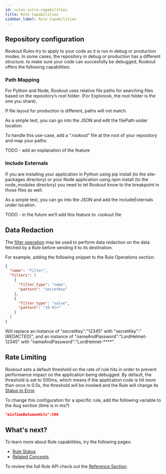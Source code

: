 ```yaml
---
id: rules-intro-capabilities
title: Rule Capabilities
sidebar_label: Rule Capabilities
---
```


## Repository configuration

Rookout Rules try to apply to your code as it is run in debug or production modes.
In some cases, the repository in debug or production has a different structure.
to make sure your code can succesfully be debugged, Rookout offers the following capabilities:

### Path Mapping

For Python and Node, Rookout uses relative file paths for searching files based on the repository’s root folder. (For Explorook, the root folder is the one you share).

If file layout for production is different, paths will not match.

As a simple test, you can go into the JSON and edit the filePath under location.

To handle this use-case, add a “.rookout” file at the root of your repository and map your paths:

TODO - add an explanation of the feature

### Include Externals

If you are installing your application in Python using pip install (to the site-packages directory) or your Node application using npm install (to the node_modules directory) you need to let Rookout know to the breakpoint in those files as well.

As a simple test, you can go into the JSON and add the includeExternals under location.

TODO - in the future we’ll add this feature to .rookout file

## Data Redaction

The [filter operation](rules-operations.md) may be used to perform data redaction on the data fetched by a Rule before sending it to its destination.  

For example, adding the following snippet to the Rule Operations section:
```json
{
  "name": "filter",
  "filters": [
    {
      "filter_type": "name",
      "pattern": "secretKey"
    },
    {
      "filter_type": "value",
      "pattern": "[0-9]+"
    }
  ]
}
```

Will replace an instance of "secretKey":"12345" with "secretKey":"[REDACTED]", and an instance of "nameAndPassword":"LordHelmet-12345" with "nameAndPassword":"LordHelmet-****".

## Rate Limiting

Rookout sets a default threshold on the rate of rule hits in order to prevent performance impact on the application being debugged.
By default, the threshold is set to 500ms, which means if the application code is hit more than once in 0.5s, the threshold will be invoked and the Rule will change its [Status to Error](rules-intro-troubleshooting.md).

To change this configuration for a specific rule, add the following variable to the Aug section (time is in ms?)
```json
"minTimeBetweenHits":500
```

## What's next?

To learn more about Rule capabilities, try the following pages:
- [Rule Status](rules-intro-status.md)
- [Related Concepts](rules-intro-related.md)

To review the full Rule API check out the [Reference Section](rules-index.md).
